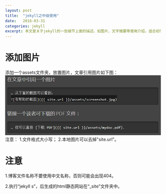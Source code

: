 ```yaml
---
layout: post
title:  "jekyll之中级使用"
date:   2016-03-31
categories: jekyll
excerpt: 本文是关于jekyll的一些细节上面的描述，如图片、文字摘要等使用介绍，适合初学者看，大神忽略该文章...
---
```

# 添加图片 #
添加一个assets文件夹，放置图片，文章引用图片如下图：
![添加图片](/assets/useJekyll_01.PNG)
注意：
1.文件格式大小写；
2.本地图片可以去掉"site.url"。



# 注意

1.博客文件名称不要使用中文名称，否则可能会出现404。

2.执行“jekyll s”，后生成的html静态网站在“_site”文件夹中。
